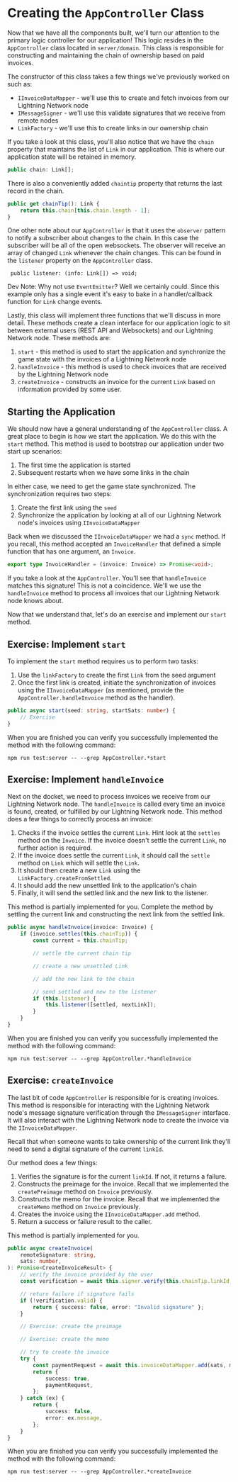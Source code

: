 # Creating the `AppController` Class

Now that we have all the components built, we'll turn our attention to the primary logic controller for our application! This logic resides in the `AppController` class located in `server/domain`. This class is responsible for constructing and maintaining the chain of ownership based on paid invoices.

The constructor of this class takes a few things we've previously worked on such as:

- `IInvoiceDataMapper` - we'll use this to create and fetch invoices from our Lightning Network node
- `IMessageSigner` - we'll use this validate signatures that we receive from remote nodes
- `LinkFactory` - we'll use this to create links in our ownership chain

If you take a look at this class, you'll also notice that we have the `chain` property that maintains the list of `Link` in our application. This is where our application state will be retained in memory.

```typescript
public chain: Link[];
```

There is also a conveniently added `chaintip` property that returns the last record in the chain.

```typescript
public get chainTip(): Link {
    return this.chain[this.chain.length - 1];
}
```

One other note about our `AppController` is that it uses the `observer` pattern to notify a subscriber about changes to the chain. In this case the subscriber will be all of the open websockets. The observer will receive an array of changed `Link` whenever the chain changes. This can be found in the `listener` property on the `AppController` class.

```
 public listener: (info: Link[]) => void;
```

Dev Note: Why not use `EventEmitter`? Well we certainly could. Since this example only has a single event it's easy to bake in a handler/callback function for `Link` change events.

Lastly, this class will implement three functions that we'll discuss in more detail. These methods create a clean interface for our application logic to sit between external users (REST API and Websockets) and our Lightning Network node. These methods are:

1. `start` - this method is used to start the application and synchronize the game state with the invoices of a Lightning Network node
1. `handleInvoice` - this method is used to check invoices that are received by the Lightning Network node
1. `createInvoice` - constructs an invoice for the current `Link` based on information provided by some user.

## Starting the Application

We should now have a general understanding of the `AppController` class. A great place to begin is how we start the application. We do this with the `start` method. This method is used to bootstrap our application under two start up scenarios:

1. The first time the application is started
1. Subsequent restarts when we have some links in the chain

In either case, we need to get the game state synchronized. The synchronization requires two steps:

1. Create the first link using the `seed`
1. Synchronize the application by looking at all of our Lightning Network node's invoices using `IInvoiceDataMapper`

Back when we discussed the `IInvoiceDataMapper` we had a `sync` method. If you recall, this method accepted an `InvoiceHandler` that defined a simple function that has one argument, an `Invoice`.

```typescript
export type InvoiceHandler = (invoice: Invoice) => Promise<void>;
```

If you take a look at the `AppController`. You'll see that `handleInvoice` matches this signature! This is not a coincidence. We'll we use the `handleInvoice` method to process all invoices that our Lightning Network node knows about.

Now that we understand that, let's do an exercise and implement our `start` method.

## Exercise: Implement `start`

To implement the `start` method requires us to perform two tasks:

1. Use the `linkFactory` to create the first `Link` from the seed argument
1. Once the first link is created, initiate the synchronization of invoices using the `IInvoiceDataMapper` (as mentioned, provide the `AppController.handleInvoice` method as the handler).

```typescript
public async start(seed: string, startSats: number) {
    // Exercise
}
```

When you are finished you can verify you successfully implemented the method with the following command:

```
npm run test:server -- --grep AppController.*start
```

## Exercise: Implement `handleInvoice`

Next on the docket, we need to process invoices we receive from our Lightning Network node. The `handleInvoice` is called every time an invoice is found, created, or fulfilled by our Lightning Network node. This method does a few things to correctly process an invoice:

1. Checks if the invoice settles the current `Link`. Hint look at the `settles` method on the `Invoice`. If the invoice doesn't settle the current `Link`, no further action is required.
1. If the invoice does settle the current `Link`, it should call the `settle` method on `Link` which will settle the `Link`.
1. It should then create a new `Link` using the `LinkFactory.createFromSettled`.
1. It should add the new unsettled link to the application's chain
1. Finally, it will send the settled link and the new link to the listener.

This method is partially implemented for you. Complete the method by settling the current link and constructing the next link from the settled link.

```typescript
public async handleInvoice(invoice: Invoice) {
    if (invoice.settles(this.chainTip)) {
        const current = this.chainTip;

        // settle the current chain tip

        // create a new unsettled Link

        // add the new link to the chain

        // send settled and new to the listener
        if (this.listener) {
            this.listener([settled, nextLink]);
        }
    }
}
```

When you are finished you can verify you successfully implemented the method with the following command:

```
npm run test:server -- --grep AppController.*handleInvoice
```

## Exercise: `createInvoice`

The last bit of code `AppController` is responsible for is creating invoices. This method is responsible for interacting with the Lightning Network node's message signature verification through the `IMessageSigner` interface. It will also interact with the Lightning Network node to create the invoice via the `IInvoiceDataMapper`.

Recall that when someone wants to take ownership of the current link they'll need to send a digital signature of the current `linkId`.

Our method does a few things:

1. Verifies the signature is for the current `linkId`. If not, it returns a failure.
1. Constructs the preimage for the invoice. Recall that we implemented the `createPreimage` method on `Invoice` previously.
1. Constructs the memo for the invoice. Recall that we implemented the `createMemo` method on `Invoice` previously.
1. Creates the invoice using the `IInvoiceDataMapper.add` method.
1. Return a success or failure result to the caller.

This method is partially implemented for you.

```typescript
public async createInvoice(
    remoteSignature: string,
    sats: number,
): Promise<CreateInvoiceResult> {
    // verify the invoice provided by the user
    const verification = await this.signer.verify(this.chainTip.linkId, remoteSignature);

    // return failure if signature fails
    if (!verification.valid) {
        return { success: false, error: "Invalid signature" };
    }

    // Exercise: create the preimage

    // Exercise: create the memo

    // try to create the invoice
    try {
        const paymentRequest = await this.invoiceDataMapper.add(sats, memo, preimage);
        return {
            success: true,
            paymentRequest,
        };
    } catch (ex) {
        return {
            success: false,
            error: ex.message,
        };
    }
}

```

When you are finished you can verify you successfully implemented the method with the following command:

```
npm run test:server -- --grep AppController.*createInvoice
```
